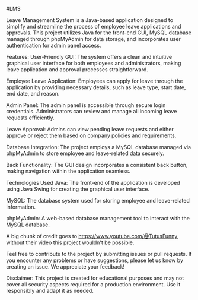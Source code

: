 #LMS

Leave Management System is a Java-based application designed to simplify and streamline the process of employee leave applications and approvals. This project utilizes Java for the front-end GUI, MySQL database managed through phpMyAdmin for data storage, and incorporates user authentication for admin panel access.

Features:
User-Friendly GUI: The system offers a clean and intuitive graphical user interface for both employees and administrators, making leave application and approval processes straightforward.

Employee Leave Application: 
Employees can apply for leave through the application by providing necessary details, such as leave type, start date, end date, and reason.

Admin Panel: 
The admin panel is accessible through secure login credentials. Administrators can review and manage all incoming leave requests efficiently.

Leave Approval: 
Admins can view pending leave requests and either approve or reject them based on company policies and requirements.

Database Integration:
The project employs a MySQL database managed via phpMyAdmin to store employee and leave-related data securely.

Back Functionality: 
The GUI design incorporates a consistent back button, making navigation within the application seamless.

Technologies Used
Java: 
The front-end of the application is developed using Java Swing for creating the graphical user interface.

MySQL: 
The database system used for storing employee and leave-related information.

phpMyAdmin: 
A web-based database management tool to interact with the MySQL database.

A big chunk of credit goes to https://www.youtube.com/@TutusFunny, without their video this project wouldn't be possible.

Feel free to contribute to the project by submitting issues or pull requests. If you encounter any problems or have suggestions, please let us know by creating an issue. We appreciate your feedback!

Disclaimer: This project is created for educational purposes and may not cover all security aspects required for a production environment. Use it responsibly and adapt it as needed.
